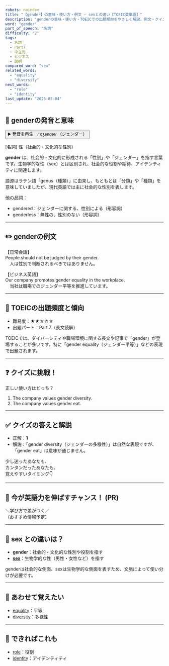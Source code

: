 ```yaml
---
robots: noindex
title: "【gender】の意味・使い方・例文 ― sexとの違い【TOEIC英単語】"
description: "genderの意味・使い方・TOEICでの出題傾向をやさしく解説。例文・クイズ付きでsexとの違いもわかりやすく学べます。"
word: "gender"
part_of_speech: "名詞"
difficulty: "2"
tags:
  - 名詞
  - Part7
  - 中立的
  - ビジネス
  - 説明
compared_word: "sex"
related_words:
  - "equality"
  - "diversity"
next_words:
  - "role"
  - "identity"
last_update: "2025-05-04"
---
```


## 🔰 genderの発音と意味

<button class="play-audio" onclick="playTTS('gender')">
  <span class="play-audio-main">
    ▶️ 発音を再生　/ˈdʒendər/
  </span>
  <span class="play-audio-sub">
    （ジェンダー）
  </span>
</button>

[名詞] 性（社会的・文化的な性別）

**gender** は、社会的・文化的に形成される「性別」や「ジェンダー」を指す言葉です。生物学的な性（sex）とは区別され、社会的な役割や期待、アイデンティティに関連します。

語源はラテン語「genus（種類）」に由来し、もともとは「分類」や「種類」を意味していましたが、現代英語では主に社会的な性別を表します。

他の品詞：  
- gendered：ジェンダーに関する、性別による（形容詞）
- genderless：無性の、性別のない（形容詞）

---

## ✏️ genderの例文

【日常会話】  
People should not be judged by their gender.  
　人は性別で判断されるべきではありません。

【ビジネス英語】  
Our company promotes gender equality in the workplace.  
　当社は職場でのジェンダー平等を推進しています。

---

## 🎯 TOEICの出題頻度と傾向

- 難易度：★★☆☆☆
- 出題パート：Part 7（長文読解）

TOEICでは、ダイバーシティや職場環境に関する長文や記事で「gender」が登場することが多いです。特に「gender equality（ジェンダー平等）」などの表現で出題されます。

---

## ❓ クイズに挑戦！

正しい使い方はどっち？

1. The company values gender diversity.  
2. The company values gender eat.

---

## ✅ クイズの答えと解説

- 正解：**1**
- 解説：「gender diversity（ジェンダーの多様性）」は自然な表現ですが、「gender eat」は意味が通じません。

少し迷ったあなたも、  
カンタンだったあなたも、  
覚えやすいタイミング👇️

---

## 🚀 今が英語力を伸ばすチャンス！ (PR)

<div class="info-center">
＼学び方で差がつく／<br>  
（おすすめ情報予定）
</div>

---

## 🤔  sex との違いは？

- **gender**：社会的・文化的な性別や役割を指す
- **[sex](/word/sex)**：生物学的な性（男性・女性など）を指す

genderは社会的な側面、sexは生物学的な側面を表すため、文脈によって使い分けが必要です。

---

## 🧩 あわせて覚えたい

- [equality](/word/equality)：平等
- [diversity](/word/diversity)：多様性

---

## 📖 できればこれも

- [role](/word/role)：役割
- [identity](/word/identity)：アイデンティティ

<!-- cvid: aid31_bid15 -->
